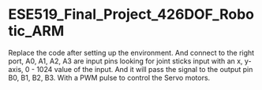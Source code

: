 # ESE519_Final_Project_426DOF_Robotic_ARM
Replace the code after setting up the environment. And connect to the right port, A0, A1, A2, A3 are input pins looking for joint sticks input with an x, y-axis, 0 - 1024 value of the input. And it will pass the signal to the output pin B0, B1, B2, B3. With a PWM pulse to control the Servo motors.
